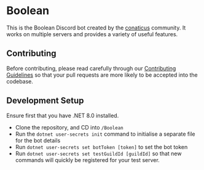 # Boolean
This is the Boolean Discord bot created by the [conaticus](https://discord.gg/nhdq8Hp33B) community. It works on multiple servers and provides a variety of useful features.

## Contributing
Before contributing, please read carefully through our [Contributing Guidelines](https://github.com/conaticusgrp/boolean-revamp/blob/develop/CONTRIBUTING.md) so that your pull requests are more likely to be accepted into the codebase.

## Development Setup
Ensure first that you have .NET 8.0 installed.

- Clone the repository, and CD into `/Boolean`
- Run the `dotnet user-secrets init` command to initialise a separate file for the bot details
- Run `dotnet user-secrets set botToken [token]` to set the bot token
- Run `dotnet user-secrets set testGuildId [guildId]` so that new commands will quickly be registered for your test server.